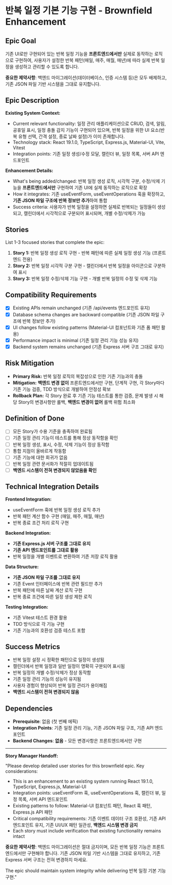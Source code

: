 # 반복 일정 기본 기능 구현 - Brownfield Enhancement

## Epic Goal

기존 UI로만 구현되어 있는 반복 일정 기능을 **프론트엔드에서만** 실제로 동작하는 로직으로 구현하여, 사용자가 설정한 반복 패턴(매일, 매주, 매월, 매년)에 따라 실제 반복 일정을 생성하고 관리할 수 있도록 합니다.

**중요한 제약사항**: 백엔드 마이그레이션(데이터베이스, 인증 시스템 등)은 모두 배제하고, 기존 JSON 파일 기반 시스템을 그대로 유지합니다.

## Epic Description

**Existing System Context:**

- Current relevant functionality: 일정 관리 애플리케이션으로 CRUD, 검색, 알림, 공휴일 표시, 일정 충돌 감지 기능이 구현되어 있으며, 반복 일정을 위한 UI 요소(반복 유형 선택, 간격 설정, 종료 날짜 설정)가 이미 존재합니다.
- Technology stack: React 19.1.0, TypeScript, Express.js, Material-UI, Vite, Vitest
- Integration points: 기존 일정 생성/수정 모달, 캘린더 뷰, 일정 목록, 서버 API 엔드포인트

**Enhancement Details:**

- What's being added/changed: 반복 일정 생성 로직, 시각적 구분, 수정/삭제 기능을 **프론트엔드에서만** 구현하여 기존 UI에 실제 동작하는 로직으로 확장
- How it integrates: 기존 useEventForm, useEventOperations 훅을 확장하고, **기존 JSON 파일 구조에 반복 정보만 추가**하여 통합
- Success criteria: 사용자가 반복 일정을 설정하면 실제로 반복되는 일정들이 생성되고, 캘린더에서 시각적으로 구분되어 표시되며, 개별 수정/삭제가 가능

## Stories

List 1-3 focused stories that complete the epic:

1. **Story 1:** 반복 일정 생성 로직 구현 - 반복 패턴에 따른 실제 일정 생성 기능 (프론트엔드 전용)
2. **Story 2:** 반복 일정 시각적 구분 구현 - 캘린더에서 반복 일정을 아이콘으로 구분하여 표시
3. **Story 3:** 반복 일정 수정/삭제 기능 구현 - 개별 반복 일정의 수정 및 삭제 기능

## Compatibility Requirements

- [x] Existing APIs remain unchanged (기존 /api/events 엔드포인트 유지)
- [x] Database schema changes are backward compatible (기존 JSON 파일 구조에 반복 정보만 추가)
- [x] UI changes follow existing patterns (Material-UI 컴포넌트와 기존 폼 패턴 활용)
- [x] Performance impact is minimal (기존 일정 관리 기능 성능 유지)
- [x] Backend system remains unchanged (기존 Express 서버 구조 그대로 유지)

## Risk Mitigation

- **Primary Risk:** 반복 일정 로직의 복잡성으로 인한 기존 기능과의 충돌
- **Mitigation:** **백엔드 변경 없이** 프론트엔드에서만 구현, 단계적 구현, 각 Story마다 기존 기능 검증, TDD 방식으로 개발하여 안정성 확보
- **Rollback Plan:** 각 Story 완료 후 기존 기능 테스트를 통한 검증, 문제 발생 시 해당 Story의 변경사항만 롤백, **백엔드 변경이 없어** 롤백 위험 최소화

## Definition of Done

- [ ] 모든 Story가 수용 기준을 충족하여 완료됨
- [ ] 기존 일정 관리 기능이 테스트를 통해 정상 동작함을 확인
- [ ] 반복 일정 생성, 표시, 수정, 삭제 기능이 정상 동작함
- [ ] 통합 지점이 올바르게 작동함
- [ ] 기존 기능에 대한 회귀가 없음
- [ ] 반복 일정 관련 문서화가 적절히 업데이트됨
- [ ] **백엔드 시스템이 전혀 변경되지 않았음을 확인**

## Technical Integration Details

**Frontend Integration:**
- useEventForm 훅에 반복 일정 생성 로직 추가
- 반복 패턴 계산 함수 구현 (매일, 매주, 매월, 매년)
- 반복 종료 조건 처리 로직 구현

**Backend Integration:**
- **기존 Express.js 서버 구조를 그대로 유지**
- **기존 API 엔드포인트를 그대로 활용**
- 반복 일정을 개별 이벤트로 변환하여 기존 저장 로직 활용

**Data Structure:**
- **기존 JSON 파일 구조를 그대로 유지**
- 기존 Event 인터페이스에 반복 관련 필드만 추가
- 반복 패턴에 따른 날짜 계산 로직 구현
- 반복 종료 조건에 따른 일정 생성 제한 로직

**Testing Integration:**
- 기존 Vitest 테스트 환경 활용
- TDD 방식으로 각 기능 구현
- 기존 기능과의 호환성 검증 테스트 포함

## Success Metrics

- 반복 일정 설정 시 정확한 패턴으로 일정이 생성됨
- 캘린더에서 반복 일정과 일반 일정이 명확히 구분되어 표시됨
- 반복 일정의 개별 수정/삭제가 정상 동작함
- 기존 일정 관리 기능의 성능이 유지됨
- 사용자 경험이 향상되어 반복 일정 관리가 용이해짐
- **백엔드 시스템이 전혀 변경되지 않음**

## Dependencies

- **Prerequisite**: 없음 (첫 번째 에픽)
- **Integration Points**: 기존 일정 관리 기능, 기존 JSON 파일 구조, 기존 API 엔드포인트
- **Backend Changes**: **없음** - 모든 변경사항은 프론트엔드에서만 구현

---

**Story Manager Handoff:**

"Please develop detailed user stories for this brownfield epic. Key considerations:

- This is an enhancement to an existing system running React 19.1.0, TypeScript, Express.js, Material-UI
- Integration points: useEventForm 훅, useEventOperations 훅, 캘린더 뷰, 일정 목록, 서버 API 엔드포인트
- Existing patterns to follow: Material-UI 컴포넌트 패턴, React 훅 패턴, Express.js API 패턴
- Critical compatibility requirements: 기존 이벤트 데이터 구조 호환성, 기존 API 엔드포인트 유지, 기존 UI/UX 패턴 일관성, **백엔드 시스템 변경 금지**
- Each story must include verification that existing functionality remains intact

**중요한 제약사항**: 백엔드 마이그레이션은 절대 금지이며, 모든 반복 일정 기능은 프론트엔드에서만 구현해야 합니다. 기존 JSON 파일 기반 시스템을 그대로 유지하고, 기존 Express 서버 구조는 전혀 변경하지 마세요.

The epic should maintain system integrity while delivering 반복 일정 기본 기능 구현."
